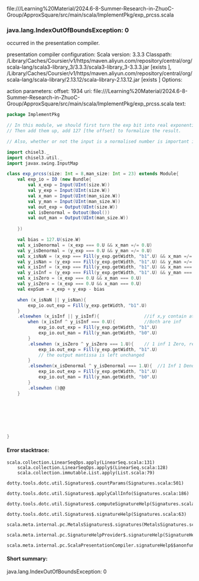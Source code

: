 file://<HOME>/Learning%20Material/2024.6-8-Summer-Research-in-ZhuoC-Group/ApproxSquare/src/main/scala/ImplementPkg/exp_prcss.scala
### java.lang.IndexOutOfBoundsException: 0

occurred in the presentation compiler.

presentation compiler configuration:
Scala version: 3.3.3
Classpath:
<HOME>/Library/Caches/Coursier/v1/https/maven.aliyun.com/repository/central/org/scala-lang/scala3-library_3/3.3.3/scala3-library_3-3.3.3.jar [exists ], <HOME>/Library/Caches/Coursier/v1/https/maven.aliyun.com/repository/central/org/scala-lang/scala-library/2.13.12/scala-library-2.13.12.jar [exists ]
Options:



action parameters:
offset: 1934
uri: file://<HOME>/Learning%20Material/2024.6-8-Summer-Research-in-ZhuoC-Group/ApproxSquare/src/main/scala/ImplementPkg/exp_prcss.scala
text:
```scala
package ImplementPkg

// In this module, we should first turn the exp bit into real exponential
// Then add them up, add 127 [the offset] to formalize the result.

// Also, whether or not the input is a normalised number is important in this module.

import chisel3._
import chisel3.util._
import javax.swing.InputMap

class exp_prcss(size: Int = 8,man_size: Int = 23) extends Module{
	val exp_io = IO (new Bundle{
		val x_exp = Input(UInt(size.W))
		val y_exp = Input(UInt(size.W))
		val x_man = Input(UInt(man_size.W))
		val y_man = Input(UInt(man_size.W))
		val out_exp = Output(UInt(size.W))
		val isDenormal = Outout(Bool())
		val out_man = Output(UInt(man_size.W))
		
	})

	val bias = 127.U(size.W)
	val x_isDenormal = (x_exp === 0.U && x_man =/= 0.U)
	val y_isDenormal = (y_exp === 0.U && y_man =/= 0.U)
	val x_isNaN = (x_exp === Fill(y_exp.getWidth, "b1".U) && x_man =/= 0.U)
	val y_isNan = (y_exp === Fill(y_exp.getWidth, "b1".U) && y_man =/= 0.U)
	val x_isInf = (x_exp === Fill(y_exp.getWidth, "b1".U) && x_man === 0.U)
	val y_isInf = (y_exp === Fill(y_exp.getWidth, "b1".U) && y_man === 0.U)
	val x_isZero = (x_exp === 0.U && x_man === 0.U)
	val y_isZero = (x_exp === 0.U && x_man === 0.U)
	val expSum = x_exp + y_exp - bias

	when (x_isNaN || y_isNan){
		exp_io.out_exp = Fill(y_exp.getWidth, "b1".U)
	}
	.elsewhen (x_isInf || y_isInf){					//if x,y contain at least one Infinite number
		when (x_isInf ^ y_isInf === 0.U){			//Both are inf
			exp_io.out_exp = Fill(y_exp.getWidth, "b1".U)
			exp_io.out_man = Fill(y_man.getWidth, "b0".U)
		}
		.elsewhen (x_isZero ^ y_isZero === 1.U){	// 1 inf 1 Zero, result is Nan
			exp_io.out_exp = Fill(y_exp.getWidth, "b1".U)
			// the output mantissa is left unchanged
		}								
		.elsewhen(x_isDenormal ^ y_isDenormal === 1.U){  //1 Inf 1 Denormal, result is Inf
			exp_io.out_exp = Fill(y_exp.getWidth, "b1".U)
			exp_io.out_man = Fill(y_man.getWidth, "b0".U)
		}
		.elsewhen ()@@
	}
	

	
	


	
}  

```



#### Error stacktrace:

```
scala.collection.LinearSeqOps.apply(LinearSeq.scala:131)
	scala.collection.LinearSeqOps.apply$(LinearSeq.scala:128)
	scala.collection.immutable.List.apply(List.scala:79)
	dotty.tools.dotc.util.Signatures$.countParams(Signatures.scala:501)
	dotty.tools.dotc.util.Signatures$.applyCallInfo(Signatures.scala:186)
	dotty.tools.dotc.util.Signatures$.computeSignatureHelp(Signatures.scala:94)
	dotty.tools.dotc.util.Signatures$.signatureHelp(Signatures.scala:63)
	scala.meta.internal.pc.MetalsSignatures$.signatures(MetalsSignatures.scala:17)
	scala.meta.internal.pc.SignatureHelpProvider$.signatureHelp(SignatureHelpProvider.scala:51)
	scala.meta.internal.pc.ScalaPresentationCompiler.signatureHelp$$anonfun$1(ScalaPresentationCompiler.scala:426)
```
#### Short summary: 

java.lang.IndexOutOfBoundsException: 0
